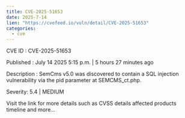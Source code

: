```yaml
--- 
title: CVE-2025-51653
date: 2025-7-14
lien: "https://cvefeed.io/vuln/detail/CVE-2025-51653"
categories:
  - cve
---
```


CVE ID : CVE-2025-51653

Published :  July 14
2025
5:15 p.m. | 5 hours
27 minutes ago

Description : SemCms v5.0 was discovered to contain a SQL injection vulnerability via the pid parameter at SEMCMS_ct.php.

Severity: 5.4 | MEDIUM

Visit the link for more details
such as CVSS details
affected products
timeline
and more...
